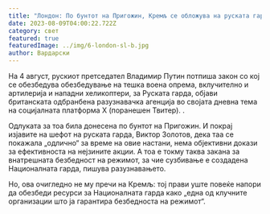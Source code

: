 ```yaml
---
title: "Лондон: По бунтот на Пригожин, Кремљ се обложува на руската гарда"
date: 2023-08-09T04:00:22.722Z
category: свет
featured: true
featuredImage: ../img/6-london-sl-b.jpg
author: Вардарски
---
```

На 4 август, рускиот претседател Владимир Путин потпиша закон со кој се обезбедува обезбедување на тешка воена опрема, вклучително и артилерија и нападни хеликоптери, за Руската гарда, објави британската одбранбена разузнавачка агенција во својата дневна тема на социјалната платформа Х (поранешен Твитер). .

Одлуката за тоа била донесена по бунтот на Пригожин. И покрај изјавите на шефот на руската гарда, Виктор Золотов, дека таа се покажала „одлично“ за време на овие настани, нема објективни докази за ефективноста на нејзините акции. А тоа е токму таква закана за внатрешната безбедност на режимот, за чие сузбивање е создадена Националната гарда, пишува разузнавањето.

Но, ова очигледно не му пречи на Кремљ: тој прави уште повеќе напори да обезбеди ресурси за Националната гарда како „една од клучните организации што ја гарантира безбедноста на режимот“.